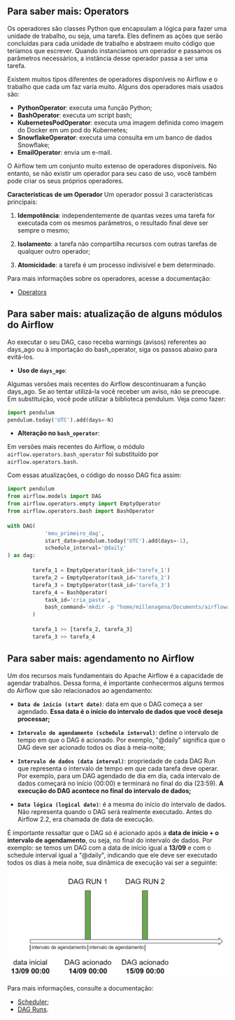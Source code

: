 ## Para saber mais: Operators

Os operadores são classes Python que encapsulam a lógica para fazer uma unidade de trabalho, ou seja, uma tarefa. Eles definem as ações que serão concluídas para cada unidade de trabalho e abstraem muito código que teríamos que escrever. Quando instanciamos um operador e passamos os parâmetros necessários, a instância desse operador passa a ser uma tarefa.

Existem muitos tipos diferentes de operadores disponíveis no Airflow e o trabalho que cada um faz varia muito. Alguns dos operadores mais usados são:

- **PythonOperator**: executa uma função Python;
- **BashOperator**: executa um script bash;
- **KubernetesPodOperator**: executa uma imagem definida como imagem do Docker em um pod do Kubernetes;
- **SnowflakeOperator**: executa uma consulta em um banco de dados Snowflake;
- **EmailOperator**: envia um e-mail.

O Airflow tem um conjunto muito extenso de operadores disponíveis. No entanto, se não existir um operador para seu caso de uso, você também pode criar os seus próprios operadores.

**Características de um Operador**
Um operador possui 3 características principais:

1. **Idempotência**: independentemente de quantas vezes uma tarefa for executada com os mesmos parâmetros, o resultado final deve ser sempre o mesmo;

2. **Isolamento**: a tarefa não compartilha recursos com outras tarefas de qualquer outro operador;

3. **Atomicidade**: a tarefa é um processo indivisível e bem determinado.

Para mais informações sobre os operadores, acesse a documentação:

- [Operators](https://airflow.apache.org/docs/apache-airflow/2.3.2/concepts/operators.html)

## Para saber mais: atualização de alguns módulos do Airflow

Ao executar o seu DAG, caso receba warnings (avisos) referentes ao days_ago ou à importação do bash_operator, siga os passos abaixo para evitá-los.

- **Uso de `days_ago`**:

Algumas versões mais recentes do Airflow descontinuaram a função days_ago. Se ao tentar utilizá-la você receber um aviso, não se preocupe. Em substituição, você pode utilizar a biblioteca pendulum. Veja como fazer:

```python
import pendulum
pendulum.today('UTC').add(days=-N)
```

- **Alteração no `bash_operator`**:

Em versões mais recentes do Airflow, o módulo `airflow.operators.bash_operator` foi substituído por `airflow.operators.bash`.

Com essas atualizações, o código do nosso DAG fica assim:

```python
import pendulum
from airflow.models import DAG
from airflow.operators.empty import EmptyOperator
from airflow.operators.bash import BashOperator

with DAG(
            'meu_primeiro_dag',
            start_date=pendulum.today('UTC').add(days=-1),
            schedule_interval='@daily'
) as dag:

        tarefa_1 = EmptyOperator(task_id='tarefa_1')
        tarefa_2 = EmptyOperator(task_id='tarefa_2')
        tarefa_3 = EmptyOperator(task_id='tarefa_3')
        tarefa_4 = BashOperator(
            task_id='cria_pasta',
            bash_command='mkdir -p "home/millenagena/Documents/airflowalura/pasta"'
        )

        tarefa_1 >> [tarefa_2, tarefa_3]
        tarefa_3 >> tarefa_4
```

## Para saber mais: agendamento no Airflow

Um dos recursos mais fundamentais do Apache Airflow é a capacidade de agendar trabalhos. Dessa forma, é importante conhecermos alguns termos do Airflow que são relacionados ao agendamento:

- **`Data de início (start date)`**: data em que o DAG começa a ser agendado. **Essa data é o início do intervalo de dados que você deseja processar;**

- **`Intervalo de agendamento (schedule interval)`**: define o intervalo de tempo em que o DAG é acionado. Por exemplo, "@daily" significa que o DAG deve ser acionado todos os dias à meia-noite;

- **`Intervalo de dados (data interval)`**: propriedade de cada DAG Run que representa o intervalo de tempo em que cada tarefa deve operar. Por exemplo, para um DAG agendado de dia em dia, cada intervalo de dados começará no início (00:00) e terminará no final do dia (23:59). **A execução do DAG acontece no final do intervalo de dados;**

- **`Data lógica (logical date)`**: é a mesma do início do intervalo de dados. Não representa quando o DAG será realmente executado. Antes do Airflow 2.2, era chamada de data de execução.

É importante ressaltar que o DAG só é acionado após a **data de início + o intervalo de agendamento**, ou seja, no final do intervalo de dados. Por exemplo: se temos um DAG com a data de início igual a **13/09** e com o schedule interval igual a "@daily", indicando que ele deve ser executado todos os dias à meia noite, sua dinâmica de execução vai ser a seguinte:

![gráfico explicativo de uma DAG](./assets/grafico-dag.png)

Para mais informações, consulte a documentação:

- [Scheduler](https://airflow.apache.org/docs/apache-airflow/2.2.3/concepts/scheduler.html);
- [DAG Runs](https://airflow.apache.org/docs/apache-airflow/2.2.3/dag-run.html).
